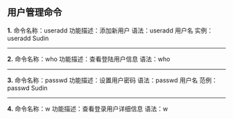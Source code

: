 ## 用户管理命令
**1.** 命令名称：useradd
功能描述：添加新用户
语法：useradd 用户名
实例：useradd Sudin
***
**2.** 命令名称：who
功能描述：查看登陆用户信息
语法：who
***
**3.** 命令名称：passwd
功能描述：设置用户密码
语法：passwd 用户名
范例：passwd Sudin
***
**4.** 命令名称：w
功能描述：查看登录用户详细信息
语法：w
